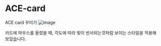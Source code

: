 # ACE-card
ACE card 꾸미기 
![image](https://github.com/user-attachments/assets/b5757944-6f6a-41c8-9558-e6aefde13a3b)

카드에 마우스를 올렸을 때, 각도에 따라 빛이 반사되는것처럼 보이는 스타일을 적용해보았습니다. 
